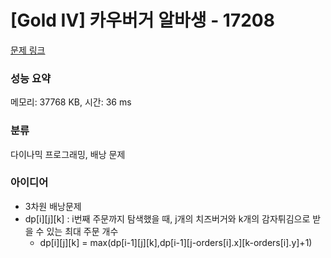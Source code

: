 # [Gold IV] 카우버거 알바생 - 17208 

[문제 링크](https://www.acmicpc.net/problem/17208) 

### 성능 요약

메모리: 37768 KB, 시간: 36 ms

### 분류

다이나믹 프로그래밍, 배낭 문제

### 아이디어

- 3차원 배낭문제
- dp[i][j][k] : i번째 주문까지 탐색했을 때, j개의 치즈버거와 k개의 감자튀김으로 받을 수 있는 최대 주문 개수
  - dp[i][j][k] = max(dp[i-1][j][k],dp[i-1][j-orders[i].x][k-orders[i].y]+1)
